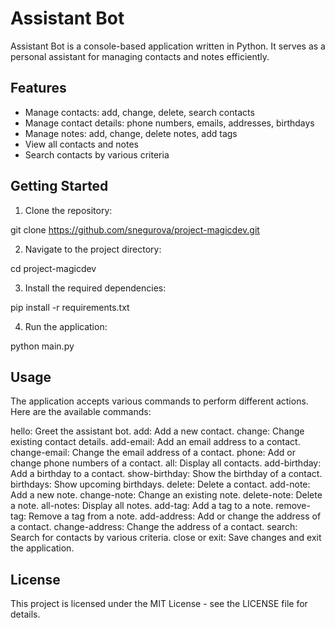 # Assistant Bot

Assistant Bot is a console-based application written in Python. It serves as a personal assistant for managing contacts and notes efficiently.

## Features

- Manage contacts: add, change, delete, search contacts
- Manage contact details: phone numbers, emails, addresses, birthdays
- Manage notes: add, change, delete notes, add tags
- View all contacts and notes
- Search contacts by various criteria

## Getting Started

1. Clone the repository:

git clone https://github.com/snegurova/project-magicdev.git

2. Navigate to the project directory:

cd project-magicdev

3. Install the required dependencies:

pip install -r requirements.txt

4. Run the application:

python main.py

## Usage
The application accepts various commands to perform different actions. Here are the available commands:

hello: Greet the assistant bot.
add: Add a new contact.
change: Change existing contact details.
add-email: Add an email address to a contact.
change-email: Change the email address of a contact.
phone: Add or change phone numbers of a contact.
all: Display all contacts.
add-birthday: Add a birthday to a contact.
show-birthday: Show the birthday of a contact.
birthdays: Show upcoming birthdays.
delete: Delete a contact.
add-note: Add a new note.
change-note: Change an existing note.
delete-note: Delete a note.
all-notes: Display all notes.
add-tag: Add a tag to a note.
remove-tag: Remove a tag from a note.
add-address: Add or change the address of a contact.
change-address: Change the address of a contact.
search: Search for contacts by various criteria.
close or exit: Save changes and exit the application.

## License
This project is licensed under the MIT License - see the LICENSE file for details.